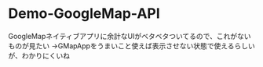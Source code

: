 # Demo-GoogleMap-API
GoogleMapネイティブアプリに余計なUIがベタベタついてるので、これがないものが見たい
→GMapAppをうまいこと使えば表示させない状態で使えるらしいが、わかりにくいね
